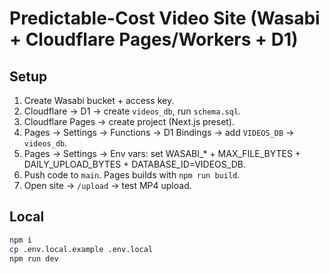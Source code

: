 # Predictable-Cost Video Site (Wasabi + Cloudflare Pages/Workers + D1)


## Setup
1. Create Wasabi bucket + access key.
2. Cloudflare → D1 → create `videos_db`, run `schema.sql`.
3. Cloudflare Pages → create project (Next.js preset).
4. Pages → Settings → Functions → D1 Bindings → add `VIDEOS_DB` → `videos_db`.
5. Pages → Settings → Env vars: set WASABI_* + MAX_FILE_BYTES + DAILY_UPLOAD_BYTES + DATABASE_ID=VIDEOS_DB.
6. Push code to `main`. Pages builds with `npm run build`.
7. Open site → `/upload` → test MP4 upload.


## Local
```bash
npm i
cp .env.local.example .env.local
npm run dev